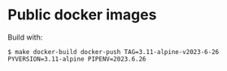 # Public docker images

Build with:

```
$ make docker-build docker-push TAG=3.11-alpine-v2023-6-26 PYVERSION=3.11-alpine PIPENV=2023.6.26
```
